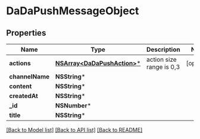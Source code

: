 # DaDaPushMessageObject

## Properties
Name | Type | Description | Notes
------------ | ------------- | ------------- | -------------
**actions** | [**NSArray&lt;DaDaPushAction&gt;***](DaDaPushAction.md) | action size range is 0,3 | [optional] 
**channelName** | **NSString*** |  | 
**content** | **NSString*** |  | 
**createdAt** | **NSString*** |  | 
**_id** | **NSNumber*** |  | 
**title** | **NSString*** |  | 

[[Back to Model list]](../README.md#documentation-for-models) [[Back to API list]](../README.md#documentation-for-api-endpoints) [[Back to README]](../README.md)


